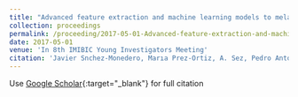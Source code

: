 ```yaml
---
title: "Advanced feature extraction and machine learning models to melanoma and Breslow index detection"
collection: proceedings
permalink: /proceeding/2017-05-01-Advanced-feature-extraction-and-machine-learning-models-to-melanoma-and-Breslow-index-detection
date: 2017-05-01
venue: 'In 8th IMIBIC Young Investigators Meeting'
citation: 'Javier Snchez-Monedero, Marıa Prez-Ortiz, A. Sez, Pedro Antonio Gutirrez, Csar Hervs-Martınez, &quot;Advanced feature extraction and machine learning models to melanoma and Breslow index detection.&quot; In 8th IMIBIC Young Investigators Meeting, 2017, Cørdoba, Spain, pp.131.'
---
```

Use [Google Scholar](https://scholar.google.com/scholar?q=Advanced+feature+extraction+and+machine+learning+models+to+melanoma+and+Breslow+index+detection){:target="_blank"} for full citation